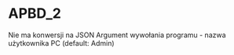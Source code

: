 # APBD_2
Nie ma konwersji na JSON 
Argument wywołania programu - nazwa użytkownika PC (default: Admin) 
